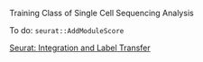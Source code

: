 Training Class of Single Cell Sequencing Analysis

To do:
`seurat::AddModuleScore`

[Seurat: Integration and Label Transfer](https://learn.gencore.bio.nyu.edu/seurat-integration-and-label-transfer/#:~:text=After%20running%20IntegrateData%2C%20the%20Seurat%20object%20will%20contain,new%20integrated%20matrix%20for%20downstream%20analysis%20and%20visualization.)
